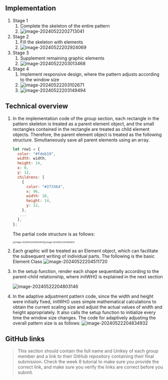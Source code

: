 
## Implementation

1. Stage 1
   1. Complete the skeleton of the entire pattern
   2. <img src="image/README/image-20240522202713041.png" alt="image-20240522202713041"  />
2. Stage 2
   1. Fill the skeleton with elements
   2. ![image-20240522202924069](image/README/image-20240522202924069.png)
3. Stage 3
   1. Supplement remaining graphic elements
   2. ![image-20240522203013468](image/README/image-20240522203013468.png)
4. Stage 4
   1. Implement responsive design, where the pattern adjusts according to the window size
   2. ![image-20240522203102671](image/README/image-20240522203102671.png)
   3. ![image-20240522203149494](image/README/image-20240522203149494.png)

## Technical overview



1. In the implementation code of the group section, each rectangle in the pattern skeleton is treated as a parent element object, and the small rectangles contained in the rectangle are treated as child element objects. Therefore, the parent element object is treated as the following structure. Simultaneously save all parent elements using an array.

   ```js
   let row1 = {
     color: "#fdeb19",
     width: width,
     height: 14,
     x: 0,
     y: 12,
     childrens: [
       {
         color: "#273364",
         x: 96,
         width: 16,
         height: 14,
         y: 12,
       },
      ...
     ],
   };
   ```

   The partial code structure is as follows:

   <img src="image/README/image-20240522203833825.png" alt="image-20240522203833825" style="zoom: 47%;" /><img src="image/README/image-20240522203845832.png" alt="image-20240522203845832" style="zoom:47%;" />

2. Each graphic will be treated as an Element object, which can facilitate the subsequent writing of individual parts. The following is the basic Element Class
   ![image-20240522204511720](image/README/image-20240522204511720.png)

3. In the setup function, render each shape sequentially according to the parent-child relationship, where initWH() is explained in the next section

   ![image-20240522204803146](image/README/image-20240522204803146.png)

4. In the adaptive adjustment pattern code, since the width and height were initially fixed, initWH() uses simple mathematical calculations to obtain the current scaling size and adjust the actual values of width and height appropriately. It also calls the setup function to initialize every time the window size changes. The code for adaptively adjusting the overall pattern size is as follows:
   ![image-20240522204834932](image/README/image-20240522204834932.png)

## GitHub links

> This section should contain the full name and Unikey of each group member and a link to their GitHub repository containing their final submission. Check the week 8 tutorial to make sure you provide the correct link, and make sure you verify the links are correct before you submit.